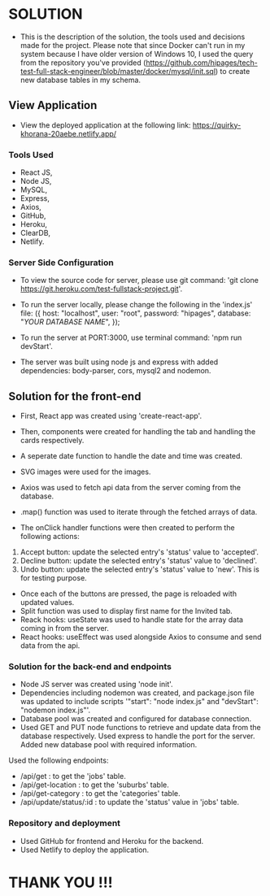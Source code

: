 # SOLUTION

- This is the description of the solution, the tools used and decisions made for the project. Please note that since Docker can't run in my system because I have older version of Windows 10, I used the query from the repository you've provided (https://github.com/hipages/tech-test-full-stack-engineer/blob/master/docker/mysql/init.sql) to create new database tables in my schema. 

## View Application

- View the deployed application at the following link: https://quirky-khorana-20aebe.netlify.app/

### Tools Used

- React JS,
- Node JS,
- MySQL,
- Express,
- Axios,
- GitHub,
- Heroku,
- ClearDB,
- Netlify.

### Server Side Configuration

- To view the source code for server, please use git command: 'git clone https://git.heroku.com/test-fullstack-project.git'.
- To run the server locally, please change the following in the 'index.js' file:
  ({
      host: "localhost",
      user: "root",
      password: "hipages",
      database: "*YOUR DATABASE NAME*",
  });

- To run the server at PORT:3000, use terminal command: 'npm run devStart'.

- The server was built using node js and express with added dependencies: body-parser, cors, mysql2 and nodemon.

## Solution for the front-end

- First, React app was created using 'create-react-app'.
- Then, components were created for handling the tab and handling the cards respectively. 
- A seperate date function to handle the date and time was created. 
- SVG images were used for the images. 
- Axios was used to fetch api data from the server coming from the database. 
- .map() function was used to iterate through the fetched arrays of data.

- The onClick handler functions were then created to perform the following actions:
1) Accept button: update the selected entry's 'status' value to 'accepted'. 
2) Decline button: update the selected entry's 'status' value to 'declined'. 
3) Undo button: update the selected entry's 'status' value to 'new'. This is for testing purpose.

- Once each of the buttons are pressed, the page is reloaded with updated values.
- Split function was used to display first name for the Invited tab.
- Reack hooks: useState was used to handle state for the array data coming in from the server.
- React hooks: useEffect was used alongside Axios to consume and send data from the api.

### Solution for the back-end and endpoints

- Node JS server was created using 'node init'.
- Dependencies including nodemon was created, and package.json file was updated to include scripts '"start": "node index.js" and "devStart": "nodemon index.js"'.
- Database pool was created and configured for database connection.
- Used GET and PUT node functions to retrieve and update data from the database respectively. Used express to handle the port for the server. Added new database pool with required information.

Used the following endpoints:
- /api/get : to get the 'jobs' table.
- /api/get-location : to get the 'suburbs' table.
- /api/get-category : to get the 'categories' table.
- /api/update/status/:id : to update the 'status' value in 'jobs' table.

### Repository and deployment

- Used GitHub for frontend and Heroku for the backend. 
- Used Netlify to deploy the application.

# THANK YOU !!!
